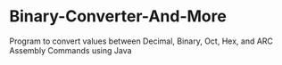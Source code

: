 # Binary-Converter-And-More
 Program to convert values between Decimal, Binary, Oct, Hex, and ARC Assembly Commands using Java
